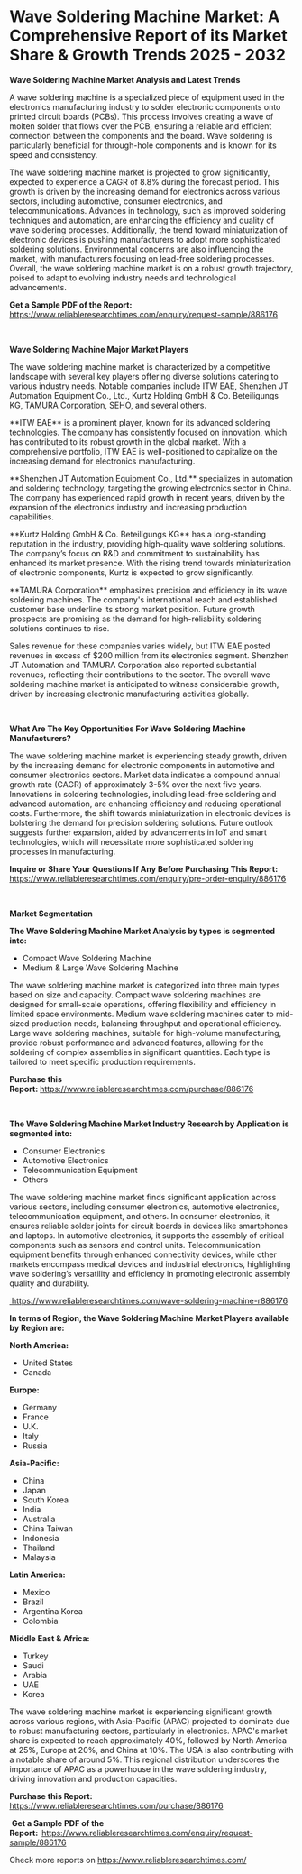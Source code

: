 <p><h1>Wave Soldering Machine Market: A Comprehensive Report of its Market Share & Growth Trends 2025 - 2032</h1></p><p><strong>Wave Soldering Machine Market Analysis and Latest Trends</strong></p>
<p><p>A wave soldering machine is a specialized piece of equipment used in the electronics manufacturing industry to solder electronic components onto printed circuit boards (PCBs). This process involves creating a wave of molten solder that flows over the PCB, ensuring a reliable and efficient connection between the components and the board. Wave soldering is particularly beneficial for through-hole components and is known for its speed and consistency.</p><p>The wave soldering machine market is projected to grow significantly, expected to experience a CAGR of 8.8% during the forecast period. This growth is driven by the increasing demand for electronics across various sectors, including automotive, consumer electronics, and telecommunications. Advances in technology, such as improved soldering techniques and automation, are enhancing the efficiency and quality of wave soldering processes. Additionally, the trend toward miniaturization of electronic devices is pushing manufacturers to adopt more sophisticated soldering solutions. Environmental concerns are also influencing the market, with manufacturers focusing on lead-free soldering processes. Overall, the wave soldering machine market is on a robust growth trajectory, poised to adapt to evolving industry needs and technological advancements.</p></p>
<p><strong>Get a Sample PDF of the Report:&nbsp;</strong> <a href="https://www.reliableresearchtimes.com/enquiry/request-sample/886176?utm_campaign=3258&utm_medium=2&utm_source=Github&utm_content=ia&utm_term=10042025&utm_id=wave-soldering-machine">https://www.reliableresearchtimes.com/enquiry/request-sample/886176</a></p>
<p>&nbsp;</p>
<p><strong>Wave Soldering Machine Major Market Players</strong></p>
<p><p>The wave soldering machine market is characterized by a competitive landscape with several key players offering diverse solutions catering to various industry needs. Notable companies include ITW EAE, Shenzhen JT Automation Equipment Co., Ltd., Kurtz Holding GmbH & Co. Beteiligungs KG, TAMURA Corporation, SEHO, and several others.</p><p>**ITW EAE** is a prominent player, known for its advanced soldering technologies. The company has consistently focused on innovation, which has contributed to its robust growth in the global market. With a comprehensive portfolio, ITW EAE is well-positioned to capitalize on the increasing demand for electronics manufacturing.</p><p>**Shenzhen JT Automation Equipment Co., Ltd.** specializes in automation and soldering technology, targeting the growing electronics sector in China. The company has experienced rapid growth in recent years, driven by the expansion of the electronics industry and increasing production capabilities.</p><p>**Kurtz Holding GmbH & Co. Beteiligungs KG** has a long-standing reputation in the industry, providing high-quality wave soldering solutions. The company’s focus on R&D and commitment to sustainability has enhanced its market presence. With the rising trend towards miniaturization of electronic components, Kurtz is expected to grow significantly.</p><p>**TAMURA Corporation** emphasizes precision and efficiency in its wave soldering machines. The company's international reach and established customer base underline its strong market position. Future growth prospects are promising as the demand for high-reliability soldering solutions continues to rise.</p><p>Sales revenue for these companies varies widely, but ITW EAE posted revenues in excess of $200 million from its electronics segment. Shenzhen JT Automation and TAMURA Corporation also reported substantial revenues, reflecting their contributions to the sector. The overall wave soldering machine market is anticipated to witness considerable growth, driven by increasing electronic manufacturing activities globally.</p></p>
<p>&nbsp;</p>
<p><strong>What Are The Key Opportunities For Wave Soldering Machine Manufacturers?</strong></p>
<p><p>The wave soldering machine market is experiencing steady growth, driven by the increasing demand for electronic components in automotive and consumer electronics sectors. Market data indicates a compound annual growth rate (CAGR) of approximately 3-5% over the next five years. Innovations in soldering technologies, including lead-free soldering and advanced automation, are enhancing efficiency and reducing operational costs. Furthermore, the shift towards miniaturization in electronic devices is bolstering the demand for precision soldering solutions. Future outlook suggests further expansion, aided by advancements in IoT and smart technologies, which will necessitate more sophisticated soldering processes in manufacturing.</p></p>
<p><strong>Inquire or Share Your Questions If Any Before Purchasing This Report:</strong> <a href="https://www.reliableresearchtimes.com/enquiry/pre-order-enquiry/886176?utm_campaign=3258&utm_medium=2&utm_source=Github&utm_content=ia&utm_term=10042025&utm_id=wave-soldering-machine">https://www.reliableresearchtimes.com/enquiry/pre-order-enquiry/886176</a></p>
<p>&nbsp;</p>
<p><strong>Market Segmentation</strong></p>
<p><strong>The Wave Soldering Machine Market Analysis by types is segmented into:</strong></p>
<p><ul><li>Compact Wave Soldering Machine</li><li>Medium & Large Wave Soldering Machine</li></ul></p>
<p><p>The wave soldering machine market is categorized into three main types based on size and capacity. Compact wave soldering machines are designed for small-scale operations, offering flexibility and efficiency in limited space environments. Medium wave soldering machines cater to mid-sized production needs, balancing throughput and operational efficiency. Large wave soldering machines, suitable for high-volume manufacturing, provide robust performance and advanced features, allowing for the soldering of complex assemblies in significant quantities. Each type is tailored to meet specific production requirements.</p></p>
<p><strong>Purchase this Report:&nbsp;</strong><a href="https://www.reliableresearchtimes.com/purchase/886176?utm_campaign=3258&utm_medium=2&utm_source=Github&utm_content=ia&utm_term=10042025&utm_id=wave-soldering-machine">https://www.reliableresearchtimes.com/purchase/886176</a></p>
<p>&nbsp;</p>
<p><strong>The Wave Soldering Machine Market Industry Research by Application is segmented into:</strong></p>
<p><ul><li>Consumer Electronics</li><li>Automotive Electronics</li><li>Telecommunication Equipment</li><li>Others</li></ul></p>
<p><p>The wave soldering machine market finds significant application across various sectors, including consumer electronics, automotive electronics, telecommunication equipment, and others. In consumer electronics, it ensures reliable solder joints for circuit boards in devices like smartphones and laptops. In automotive electronics, it supports the assembly of critical components such as sensors and control units. Telecommunication equipment benefits through enhanced connectivity devices, while other markets encompass medical devices and industrial electronics, highlighting wave soldering’s versatility and efficiency in promoting electronic assembly quality and durability.</p></p>
<p><a href="https://www.reliableresearchtimes.com/wave-soldering-machine-r886176?utm_campaign=3258&utm_medium=2&utm_source=Github&utm_content=ia&utm_term=10042025&utm_id=wave-soldering-machine">&nbsp;https://www.reliableresearchtimes.com/wave-soldering-machine-r886176</a></p>
<p><strong>In terms of Region, the Wave Soldering Machine Market Players available by Region are:</strong></p>
<p>
    <p> <strong> North America: </strong>
        <ul>
            <li>United States</li>
            <li>Canada</li>
        </ul>
        </p> 
    <p> <strong> Europe: </strong>
        <ul>
            <li>Germany</li>
            <li>France</li>
            <li>U.K.</li>
            <li>Italy</li>
            <li>Russia</li>
        </ul>
        </p> 
    <p> <strong> Asia-Pacific: </strong>
        <ul>
            <li>China</li>
            <li>Japan</li>
            <li>South Korea</li>
            <li>India</li>
            <li>Australia</li>
            <li>China Taiwan</li>
            <li>Indonesia</li>
            <li>Thailand</li>
            <li>Malaysia</li>
        </ul>
        </p> 
    <p> <strong> Latin America: </strong>
        <ul>
            <li>Mexico</li>
            <li>Brazil</li>
            <li>Argentina Korea</li>
            <li>Colombia</li>
        </ul>
        </p> 
    <p> <strong> Middle East & Africa: </strong>
        <ul>
            <li>Turkey</li>
            <li>Saudi</li>
            <li>Arabia</li>
            <li>UAE</li>
            <li>Korea</li>
        </ul>
    </p>
    </p>
<p><p>The wave soldering machine market is experiencing significant growth across various regions, with Asia-Pacific (APAC) projected to dominate due to robust manufacturing sectors, particularly in electronics. APAC's market share is expected to reach approximately 40%, followed by North America at 25%, Europe at 20%, and China at 10%. The USA is also contributing with a notable share of around 5%. This regional distribution underscores the importance of APAC as a powerhouse in the wave soldering industry, driving innovation and production capacities.</p></p>
<p><strong>Purchase this Report: </strong><a href="https://www.reliableresearchtimes.com/purchase/886176?utm_campaign=3258&utm_medium=2&utm_source=Github&utm_content=ia&utm_term=10042025&utm_id=wave-soldering-machine">https://www.reliableresearchtimes.com/purchase/886176</a></p>
<p>&nbsp;<strong>Get a Sample PDF of the Report:&nbsp;&nbsp;</strong><a href="https://www.reliableresearchtimes.com/enquiry/request-sample/886176?utm_campaign=3258&utm_medium=2&utm_source=Github&utm_content=ia&utm_term=10042025&utm_id=wave-soldering-machine">https://www.reliableresearchtimes.com/enquiry/request-sample/886176</a></p>
<p><strong></strong></p>
<p>Check more reports on <a href="https://www.reliableresearchtimes.com/?utm_campaign=3258&utm_medium=2&utm_source=Github&utm_content=ia&utm_term=10042025&utm_id=wave-soldering-machine">https://www.reliableresearchtimes.com/</a></p>